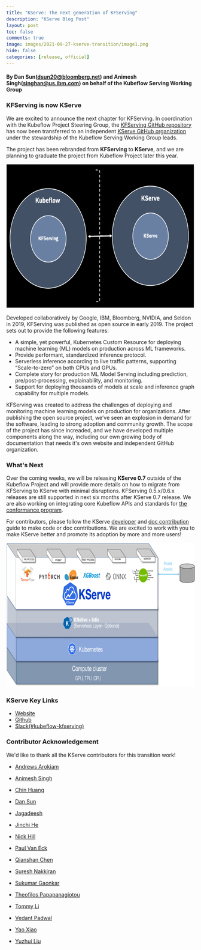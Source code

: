 ```yaml
---
title: "KServe: The next generation of KFServing"
description: "KServe Blog Post"
layout: post
toc: false
comments: true
image: images/2021-09-27-kserve-transition/image1.png
hide: false
categories: [release, official]
---
```


#### By **Dan Sun(dsun20@bloomberg.net)** and **Animesh Singh(singhan@us.ibm.com)** on behalf of the Kubeflow Serving Working Group

### **KFServing is now KServe**
We are excited to announce the next chapter for KFServing.
In coordination with the Kubeflow Project Steering Group, the [<u>KFServing GitHub repository</u>](https://github.com/kubeflow/kfserving) has now been
transferred to an independent [<u>KServe GitHub organization</u>](https://github.com/kserve/kserve) under the stewardship of the Kubeflow Serving Working
Group leads. 

The project has been rebranded from **KFServing** to **KServe**, and we are planning to graduate the project from Kubeflow Project later this year.

<img src="/images/2021-09-27-kfserving-transition/image1.png" style="width:6.5in;height:4in" />

Developed collaboratively by Google, IBM, Bloomberg, NVIDIA, and Seldon in 2019, KFServing was published as open source in early 2019. 
The project sets out to provide the following features:
- A simple, yet powerful, Kubernetes Custom Resource for deploying machine learning (ML) models on production across ML frameworks.
- Provide performant, standardized inference protocol.
- Serverless inference according to live traffic patterns, supporting “Scale-to-zero” on both CPUs and GPUs.
- Complete story for production ML Model Serving including prediction, pre/post-processing, explainability, and monitoring.
- Support for deploying thousands of models at scale and inference graph capability for multiple models.

KFServing was created to address the challenges of deploying and monitoring machine learning models on production for organizations.
After publishing the open source project, we’ve seen an explosion in demand for the software, leading to strong adoption and community growth.
The scope of the project has since increaded, and we have developed multiple components along the way, including our own growing body of documentation
that needs it's own website and independent GitHub organization.

### **What's Next**

Over the coming weeks, we will be releasing **KServe 0.7** outside of the Kubeflow Project and will provide more details on how to migrate from KFServing to
KServe with minimal disruptions. KFServing 0.5.x/0.6.x releases are still supported in next six months after KServe 0.7 release. We are also working on
integrating core Kubeflow APIs and standards for [the conformance program](https://docs.google.com/document/d/1a9ufoe_6DB1eSjpE9eK5nRBoH3ItoSkbPfxRA0AjPIc). 

For contributors, please follow the KServe [developer](https://github.com/kserve/website/blob/main/docs/developer/developer.md) and 
[doc contribution](https://github.com/kserve/website/blob/main/docs/help/contributor/mkdocs-contributor-guide.md) guide to make code or doc contributions.
We are excited to work with you to make KServe better and promote its adoption by more and more users!

<img src="/images/2021-09-27-kfserving-transition/kserve.png" style="width:8in;height:4in" />

### **KServe Key Links**
- [<u>Website</u>](https://kserve.github.io/website/)
- [<u>Github</u>](https://github.com/kserve/kserve/)
- [<u>Slack(#kubeflow-kfserving)</u>](https://kubeflow.slack.com/join/shared_invite/zt-n73pfj05-l206djXlXk5qdQKs4o1Zkg#/) 

### **Contributor Acknowledgement**

We'd like to thank all the KServe contributors for this transition work!

-   [Andrews Arokiam](https://github.com/andyi2it)

-   [Animesh Singh](https://github.com/animeshsingh)

-   [Chin Huang](https://github.com/chinhuang007)

-   [Dan Sun](http://github.com/yuzisun)

-   [Jagadeesh](https://github.com/jagadeeshi2i)

-   [Jinchi He](https://github.com/jinchihe)

-   [Nick Hill](https://github.com/njhill)

-   [Paul Van Eck](https://github.com/pvaneck)

-   [Qianshan Chen](https://github.com/Iamlovingit)

-   [Suresh Nakkiran](https://github.com/Suresh-Nakkeran)

-   [Sukumar Gaonkar](https://github.com/sukumargaonkar)

-   [Theofilos Papapanagiotou](https://github.com/theofpa)

-   [Tommy Li](https://github.com/Tomcli)

-   [Vedant Padwal](https://github.com/js-ts)

-   [Yao Xiao](https://github.com/PatrickXYS)

-   [Yuzhui Liu](https://github.com/yuzliu)


